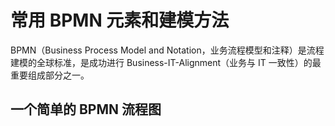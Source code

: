 # 常用 BPMN 元素和建模方法

BPMN（Business Process Model and Notation，业务流程模型和注释）是流程建模的全球标准，是成功进行 Business-IT-Alignment（业务与 IT 一致性）的最重要组成部分之一。



## 一个简单的 BPMN 流程图

